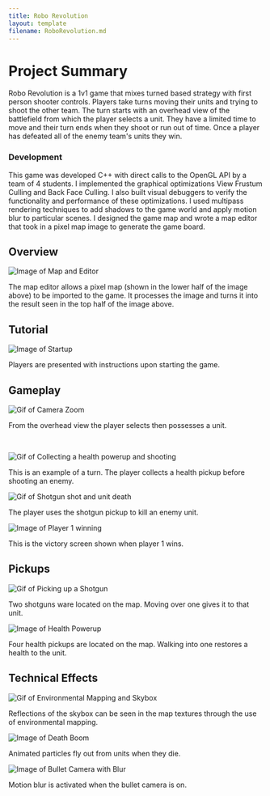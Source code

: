 ```yaml
---
title: Robo Revolution
layout: template
filename: RoboRevolution.md
---
```


# Project Summary

Robo Revolution is a 1v1 game that mixes turned based strategy with first person shooter controls.
Players take turns moving their units and trying to shoot the other team.
The turn starts with an overhead view of the battlefield from which the player selects a unit. 
They have a limited time to move and their turn ends when they shoot or run out of time.
Once a player has defeated all of the enemy team's units they win.


### Development

This game was developed C++ with direct calls to the OpenGL API by a team of 4 students. 
I implemented the graphical optimizations View Frustum Culling and Back Face Culling. I also built 
visual debuggers to verify the functionality and performance of these optimizations. I used multipass
rendering techniques to add shadows to the game world and apply motion blur to particular scenes. 
I designed the game map and wrote a map editor that took in a pixel map image to generate the game board. 
   

## Overview

![Image of Map and Editor](https://loganthatcher.com/images/RoboRev/mapEditorAndOverhead.png)

  The map editor allows a pixel map (shown in the lower half of the image above) to be imported to the game.
  It processes the image and turns it into the result seen in the top half of the image above.


## Tutorial

![Image of Startup](https://loganthatcher.com/images/RoboRev/startup.png)

  Players are presented with instructions upon starting the game.


## Gameplay

![Gif of Camera Zoom](https://loganthatcher.com/images/RoboRev/cameraZoom.gif)

  From the overhead view the player selects then possesses a unit.

  <br>

![Gif of Collecting a health powerup and shooting](https://loganthatcher.com/images/RoboRev/healthPowerupAndShooting2.gif)

  This is an example of a turn. The player collects a health pickup before shooting an enemy.
  <br>

![Gif of Shotgun shot and unit death](https://loganthatcher.com/images/RoboRev/ShotgunShotAndUnitDeath.gif)

  The player uses the shotgun pickup to kill an enemy unit.
  <br>

![Image of Player 1 winning](https://loganthatcher.com/images/RoboRev/player1win.png)

  This is the victory screen shown when player 1 wins.


## Pickups

![Gif of Picking up a Shotgun](https://loganthatcher.com/images/RoboRev/PickingUpShotgun.gif)

  Two shotguns ware located on the map. Moving over one gives it to that unit.
  <br>

![Image of Health Powerup](https://loganthatcher.com/images/RoboRev/healthpowerup.png)

  Four health pickups are located on the map. Walking into one restores a health to the unit.
  <br>


## Technical Effects

![Gif of Environmental Mapping and Skybox](https://loganthatcher.com/images/RoboRev/EnvironmentalMappingAndSkybox.gif)

  Reflections of the skybox can be seen in the map textures through the use of environmental mapping.
  <br>

![Image of Death Boom](https://loganthatcher.com/images/RoboRev/deathBoom.png)

  Animated particles fly out from units when they die.

![Image of Bullet Camera with Blur](https://loganthatcher.com/images/RoboRev/bulletCameraWithBlur.png)

  Motion blur is activated when the bullet camera is on.


